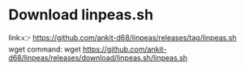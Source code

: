 # Download linpeas.sh
link:👉 https://github.com/ankit-d68/linpeas/releases/tag/linpeas.sh                                                                                            
wget command: wget https://github.com/ankit-d68/linpeas/releases/download/linpeas.sh/linpeas.sh

